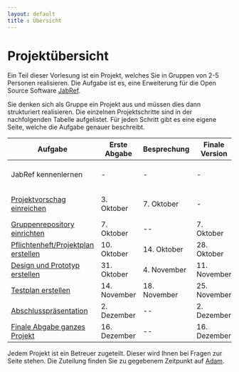 ```yaml
---
layout: default
title : Übersicht
---
```


# Projektübersicht

Ein Teil dieser Vorlesung ist ein Projekt, welches Sie in Gruppen von 2-5 Personen realisieren. 
Die Aufgabe ist es, eine Erweiterung für die Open Source Software [JabRef](https://www.jabref.org/). 

Sie denken sich als Gruppe ein Projekt aus und müssen dies dann strukturiert realisieren. Die einzelnen Projektschritte sind in der nachfolgenden Tabelle aufgelistet. Für jeden Schritt gibt es eine eigene Seite, welche die Aufgabe genauer beschreibt.


| Aufgabe |  Erste Abgabe | Besprechung | Finale Version | Bemerkung |
|---------|--------|---------------------|---------|-----------|
| JabRef kennenlernen | - | - | - | Eigene Experimente / Übungen 1 - 4 |
| [Projektvorschag einreichen](./projektvorschlag.md)  | 3. Oktober | 7. Oktober | - | Projektbeginn ist der 7. Oktober |
| [Gruppenrepository einrichten](./group-repository) | 7. Oktober | --   | 7. Oktober | | 
| [Pflichtenheft/Projektplan erstellen](./requirements) | 10. Oktober | 14. Oktober  | 28. Oktober |  | 
| [Design und Prototyp erstellen](./technical-doc) | 31. Oktober | 4. November | 11. November | |
| [Testplan erstellen](./testplan) | 14. November | 18. November | 25. November| |
| [Abschlusspräsentation](./presentation) | 2. Dezember |  --  | 2. Dezember | Präsentationen vor Ort | 
| [Finale Abgabe ganzes Projekt](./submission) | 16. Dezember | --  | 16. Dezember |



Jedem Projekt ist ein Betreuer zugeteilt. Dieser wird Ihnen bei Fragen zur Seite stehen. Die Zuteilung finden Sie zu gegebenem Zeitpunkt auf [Adam](https://adam.unibas.ch/goto_adam_crs_1738211.html).


